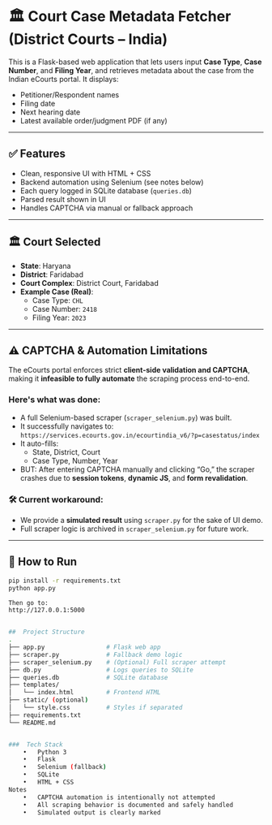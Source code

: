 # 🏛️ Court Case Metadata Fetcher (District Courts – India)

This is a Flask-based web application that lets users input **Case Type**, **Case Number**, and **Filing Year**, and retrieves metadata about the case from the Indian eCourts portal. It displays:

- Petitioner/Respondent names
- Filing date
- Next hearing date
- Latest available order/judgment PDF (if any)

---

## ✅ Features

- Clean, responsive UI with HTML + CSS
- Backend automation using Selenium (see notes below)
- Each query logged in SQLite database (`queries.db`)
- Parsed result shown in UI
- Handles CAPTCHA via manual or fallback approach

---

## 🏛️ Court Selected

- **State**: Haryana  
- **District**: Faridabad  
- **Court Complex**: District Court, Faridabad  
- **Example Case (Real)**:
  - Case Type: `CHL`
  - Case Number: `2418`
  - Filing Year: `2023`

---

## ⚠️ CAPTCHA & Automation Limitations

The eCourts portal enforces strict **client-side validation and CAPTCHA**, making it **infeasible to fully automate** the scraping process end-to-end.

### Here's what was done:
- A full Selenium-based scraper (`scraper_selenium.py`) was built.
- It successfully navigates to:
  `https://services.ecourts.gov.in/ecourtindia_v6/?p=casestatus/index`
- It auto-fills:
  - State, District, Court
  - Case Type, Number, Year
- BUT: After entering CAPTCHA manually and clicking “Go,” the scraper crashes due to **session tokens**, **dynamic JS**, and **form revalidation**.

### 🛠 Current workaround:
- We provide a **simulated result** using `scraper.py` for the sake of UI demo.
- Full scraper logic is archived in `scraper_selenium.py` for future work.

---

## 🧪 How to Run

```bash
pip install -r requirements.txt
python app.py

Then go to:
http://127.0.0.1:5000


##  Project Structure
.
├── app.py                 # Flask web app
├── scraper.py             # Fallback demo logic
├── scraper_selenium.py    # (Optional) Full scraper attempt
├── db.py                  # Logs queries to SQLite
├── queries.db             # SQLite database
├── templates/
│   └── index.html         # Frontend HTML
├── static/ (optional)
│   └── style.css          # Styles if separated
├── requirements.txt
└── README.md


###  Tech Stack
	•	Python 3
	•	Flask
	•	Selenium (fallback)
	•	SQLite
	•	HTML + CSS
Notes
	•	CAPTCHA automation is intentionally not attempted
	•	All scraping behavior is documented and safely handled
	•	Simulated output is clearly marked
